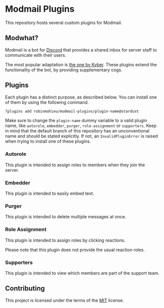 # Modmail Plugins

This repository hosts several custom plugins for Modmail.

## Modwhat?

Modmail is a bot for [Discord][discord] that provides a shared inbox for server staff to communicate with their users.

The most popular adaptation is [the one by Kyber][kyb3r-modmail]. These plugins extend the functionality of the bot, by providing supplementary cogs.

## Plugins

Each plugin has a distinct purpose, as described below. You can install one of them by using the following command.

```sh
?plugins add robinmahieu/modmail-plugins/plugin-name@stardust
```

Make sure to change the `plugin-name` dummy variable to a valid plugin name, like `autorole`, `embedder`, `purger`, `role-assignment` or `supporters`. Keep in mind that the default branch of this repository has an unconventional name and should be stated explicitly. If not, an `InvalidPluginError` is raised when trying to install one of these plugins.

### Autorole

This plugin is intended to assign roles to members when they join the server.

### Embedder

This plugin is intended to easily embed text.

### Purger

This plugin is intended to delete multiple messages at once.

### Role Assignment

This plugin is intended to assign roles by clicking reactions.

Please note that this plugin does not provide the usual reaction roles.

### Supporters

This plugin is intended to view which members are part of the support team.

## Contributing

This project is licensed under the terms of the [MIT][mit-license] license.

[discord]: <https://discord.com/>
[mit-license]: <https://github.com/robinmahieu/modmail-plugins/blob/stardust/LICENSE>
[kyb3r-modmail]: <https://github.com/kyb3r/modmail>
